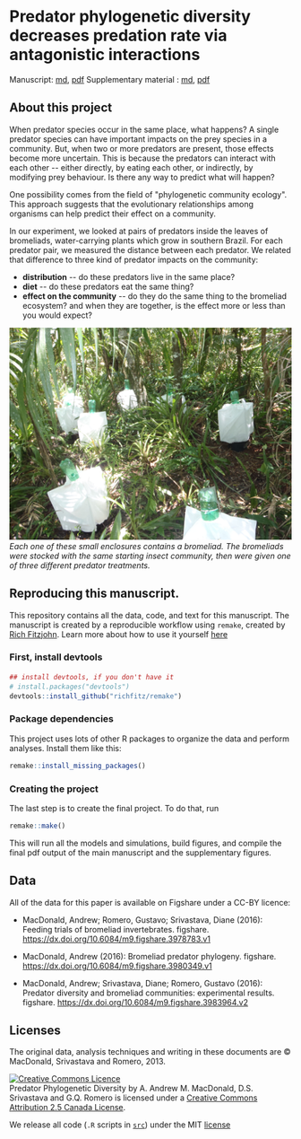 # Predator phylogenetic diversity decreases predation rate via antagonistic interactions

Manuscript: [md](doc/predatordiversity.md), [pdf](doc/predatordiversity.pdf)
Supplementary material : [md](doc/SuppMatt.md), [pdf](doc/SuppMatt.pdf)

## About this project

When predator species occur in the same place, what happens? A single predator species can have important impacts on the prey species in a community. But, when two or more predators are present, those effects become more uncertain. This is because the predators can interact with each other -- either directly, by eating each other, or indirectly, by modifying prey behaviour. Is there any way to predict what will happen?

One possibility comes from the field of "phylogenetic community ecology". This approach suggests that the evolutionary relationships among organisms can help predict their effect on a community. 

In our experiment, we looked at pairs of predators inside the leaves of bromeliads, water-carrying plants which grow in southern Brazil. For each predator pair, we measured the distance between each predator. We related that difference to three kind of predator impacts on the community:

* **distribution** -- do these predators live in the same place?
* **diet** -- do these predators eat the same thing?
* **effect on the community** -- do they do the same thing to the bromeliad ecosystem? and when they are together, is the effect more or less than you would expect? 

![fig](Figures/fieldexperiment.jpg)
_Each one of these small enclosures contains a bromeliad. The bromeliads were stocked with the same starting insect community, then were given one of three different predator treatments._

## Reproducing this manuscript.

This repository contains all the data, code, and text for this manuscript. The manuscript is created by a reproducible workflow using `remake`, created by [Rich Fitzjohn](https://github.com/richfitz). Learn more about how to use it yourself [here](https://github.com/richfitz/remake)

### First, install devtools
```r
## install devtools, if you don't have it
# install.packages("devtools")
devtools::install_github("richfitz/remake")
```

### Package dependencies
This project uses lots of other R packages to organize the data and perform analyses. Install them like this: 

```r
remake::install_missing_packages()
```

### Creating the project

The last step is to create the final project. To do that, run

```r
remake::make()
```

This will run all the models and simulations, build figures, and compile the final pdf output of the main manuscript and the supplementary figures.

## Data

All of the data for this paper is available on Figshare under a CC-BY licence:

* MacDonald, Andrew; Romero, Gustavo; Srivastava, Diane (2016): Feeding trials of bromeliad invertebrates. figshare.
https://dx.doi.org/10.6084/m9.figshare.3978783.v1

* MacDonald, Andrew (2016): Bromeliad predator phylogeny. figshare.
https://dx.doi.org/10.6084/m9.figshare.3980349.v1

* MacDonald, Andrew; Srivastava, Diane; Romero, Gustavo (2016): Predator diversity and bromeliad communities: experimental results. figshare.
https://dx.doi.org/10.6084/m9.figshare.3983964.v2

## Licenses

The original data, analysis techniques and writing in these documents are &copy; MacDonald, Srivastava and Romero, 2013.

<a rel="license" href="http://creativecommons.org/licenses/by/2.5/ca/deed.en_GB"><img alt="Creative Commons Licence" style="border-width:0" src="http://i.creativecommons.org/l/by/2.5/ca/88x31.png" /></a><br /><span xmlns:dct="http://purl.org/dc/terms/" property="dct:title">Predator Phylogenetic Diversity</span> by <span xmlns:cc="http://creativecommons.org/ns#" property="cc:attributionName">A. Andrew M. MacDonald, D.S. Srivastava and G.Q. Romero</span> is licensed under a <a rel="license" href="http://creativecommons.org/licenses/by/2.5/ca/deed.en_GB">Creative Commons Attribution 2.5 Canada License</a>.

We release all code (`.R` scripts in [`src`](src/)) under the MIT [license](LICENSE)
